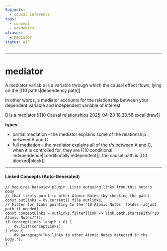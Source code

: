 ```yaml
---
Subjects:
  - causal inference
tags:
  - concept
  - academics
aliases:
  - Mediator
status: WIP
---
```

---
# mediator 
A mediator variable is a variable through which the causal effect flows, lying on the [[10 paths|dependency path]] 

In other words, a mediator accounts for the relationship between your dependent variable and independent variable of interest

B is a mediator
![[10 Causal relationships 2025-04-23 18.33.56.excalidraw]]

**types**:
- partial mediation - the mediator explains some of the relationship between A and C
- full mediation - the mediator explains all of the r/s between A and C, when it is controlled for, they are [[10 conditional independence|conditionally independent]], the causal path is [[10 blocked|block]]

---
#### Linked Concepts (Auto-Generated)
```dataviewjs
// Requires Dataview plugin. Lists outgoing links from this note's body
// that likely point to other Atomic Notes (by checking the path).
const outlinks = dv.current().file.outlinks;
// Filter for links pointing to the '10 Atomic Notes' folder (adjust path if needed)
const conceptLinks = outlinks.filter(link => link.path.startsWith("10 Atomic Notes/"));
if (conceptLinks.length > 0) {
    dv.list(conceptLinks);
} else {
    dv.paragraph("No links to other Atomic Notes detected in the body.");
}
```